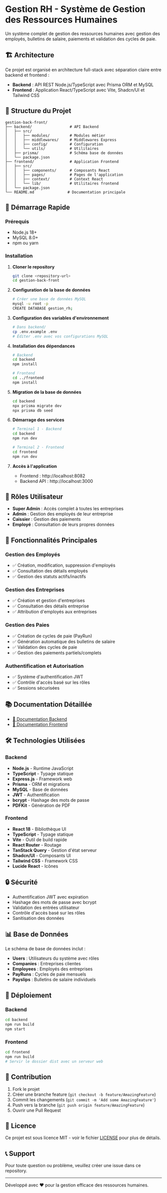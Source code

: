 # Gestion RH - Système de Gestion des Ressources Humaines

Un système complet de gestion des ressources humaines avec gestion des employés, bulletins de salaire, paiements et validation des cycles de paie.

## 🏗️ Architecture

Ce projet est organisé en architecture full-stack avec séparation claire entre backend et frontend :

- **Backend** : API REST Node.js/TypeScript avec Prisma ORM et MySQL
- **Frontend** : Application React/TypeScript avec Vite, Shadcn/UI et Tailwind CSS

## 📁 Structure du Projet

```
gestion-back-front/
├── backend/                 # API Backend
│   ├── src/
│   │   ├── modules/         # Modules métier
│   │   ├── middlewares/     # Middlewares Express
│   │   ├── config/          # Configuration
│   │   └── utils/           # Utilitaires
│   ├── prisma/              # Schéma base de données
│   └── package.json
├── frontend/                # Application Frontend
│   ├── src/
│   │   ├── components/      # Composants React
│   │   ├── pages/           # Pages de l'application
│   │   ├── context/         # Context React
│   │   └── lib/             # Utilitaires frontend
│   └── package.json
└── README.md               # Documentation principale
```

## 🚀 Démarrage Rapide

### Prérequis

- Node.js 18+
- MySQL 8.0+
- npm ou yarn

### Installation

1. **Cloner le repository**
   ```bash
   git clone <repository-url>
   cd gestion-back-front
   ```

2. **Configuration de la base de données**
   ```bash
   # Créer une base de données MySQL
   mysql -u root -p
   CREATE DATABASE gestion_rh;
   ```

3. **Configuration des variables d'environnement**
   ```bash
   # Dans backend/
   cp .env.example .env
   # Éditer .env avec vos configurations MySQL
   ```

4. **Installation des dépendances**
   ```bash
   # Backend
   cd backend
   npm install

   # Frontend
   cd ../frontend
   npm install
   ```

5. **Migration de la base de données**
   ```bash
   cd backend
   npx prisma migrate dev
   npx prisma db seed
   ```

6. **Démarrage des services**
   ```bash
   # Terminal 1 - Backend
   cd backend
   npm run dev

   # Terminal 2 - Frontend
   cd frontend
   npm run dev
   ```

7. **Accès à l'application**
   - Frontend : http://localhost:8082
   - Backend API : http://localhost:3000

## 👥 Rôles Utilisateur

- **Super Admin** : Accès complet à toutes les entreprises
- **Admin** : Gestion des employés de leur entreprise
- **Caissier** : Gestion des paiements
- **Employé** : Consultation de leurs propres données

## 🔧 Fonctionnalités Principales

### Gestion des Employés
- ✅ Création, modification, suppression d'employés
- ✅ Consultation des détails employés
- ✅ Gestion des statuts actifs/inactifs

### Gestion des Entreprises
- ✅ Création et gestion d'entreprises
- ✅ Consultation des détails entreprise
- ✅ Attribution d'employés aux entreprises

### Gestion des Paies
- ✅ Création de cycles de paie (PayRun)
- ✅ Génération automatique des bulletins de salaire
- ✅ Validation des cycles de paie
- ✅ Gestion des paiements partiels/complets

### Authentification et Autorisation
- ✅ Système d'authentification JWT
- ✅ Contrôle d'accès basé sur les rôles
- ✅ Sessions sécurisées

## 📚 Documentation Détaillée

- [📖 Documentation Backend](./backend/README.md)
- [🎨 Documentation Frontend](./frontend/README.md)

## 🛠️ Technologies Utilisées

### Backend
- **Node.js** - Runtime JavaScript
- **TypeScript** - Typage statique
- **Express.js** - Framework web
- **Prisma** - ORM et migrations
- **MySQL** - Base de données
- **JWT** - Authentification
- **bcrypt** - Hashage des mots de passe
- **PDFKit** - Génération de PDF

### Frontend
- **React 18** - Bibliothèque UI
- **TypeScript** - Typage statique
- **Vite** - Outil de build rapide
- **React Router** - Routage
- **TanStack Query** - Gestion d'état serveur
- **Shadcn/UI** - Composants UI
- **Tailwind CSS** - Framework CSS
- **Lucide React** - Icônes

## 🔒 Sécurité

- Authentification JWT avec expiration
- Hashage des mots de passe avec bcrypt
- Validation des entrées utilisateur
- Contrôle d'accès basé sur les rôles
- Sanitisation des données

## 📊 Base de Données

Le schéma de base de données inclut :

- **Users** : Utilisateurs du système avec rôles
- **Companies** : Entreprises clientes
- **Employees** : Employés des entreprises
- **PayRuns** : Cycles de paie mensuels
- **Payslips** : Bulletins de salaire individuels

## 🚀 Déploiement

### Backend
```bash
cd backend
npm run build
npm start
```

### Frontend
```bash
cd frontend
npm run build
# Servir le dossier dist avec un serveur web
```

## 🤝 Contribution

1. Fork le projet
2. Créer une branche feature (`git checkout -b feature/AmazingFeature`)
3. Commit les changements (`git commit -m 'Add some AmazingFeature'`)
4. Push vers la branche (`git push origin feature/AmazingFeature`)
5. Ouvrir une Pull Request

## 📝 Licence

Ce projet est sous licence MIT - voir le fichier [LICENSE](LICENSE) pour plus de détails.

## 📞 Support

Pour toute question ou problème, veuillez créer une issue dans ce repository.

---

Développé avec ❤️ pour la gestion efficace des ressources humaines.
